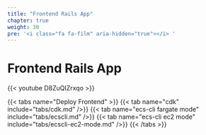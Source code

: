 ```yaml
---
title: "Frontend Rails App"
chapter: true
weight: 30
pre: '<i class="fa fa-film" aria-hidden="true"></i> '
---
```


# Frontend Rails App

{{< youtube D8ZuQIZrxqo >}}

{{< tabs name="Deploy Frontend" >}}
{{< tab name="cdk" include="tabs/cdk.md" />}}
{{< tab name="ecs-cli fargate mode" include="tabs/ecscli.md" />}}
{{< tab name="ecs-cli ec2 mode" include="tabs/ecscli-ec2-mode.md" />}}
{{< /tabs >}}
